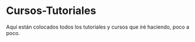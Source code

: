 # Cursos-Tutoriales
Aquí están colocados todos los tutoriales y cursos que iré haciendo, poco a poco.
